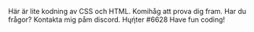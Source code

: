 Här är lite kodning av CSS och HTML. Komihåg att prova dig fram. Har du frågor? Kontakta mig påm discord. Hųήter #6628 Have fun coding!
